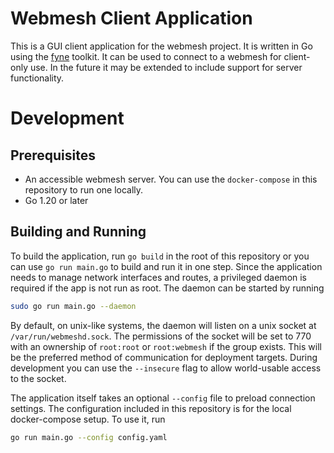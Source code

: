 # Webmesh Client Application

This is a GUI client application for the webmesh project.
It is written in Go using the [fyne](https://fyne.io/) toolkit.
It can be used to connect to a webmesh for client-only use.
In the future it may be extended to include support for server functionality.

# Development

## Prerequisites

- An accessible webmesh server. You can use the `docker-compose` in this repository to run one locally.
- Go 1.20 or later

## Building and Running

To build the application, run `go build` in the root of this repository or you can use `go run main.go` to build and run it in one step.
Since the application needs to manage network interfaces and routes, a privileged daemon is required if the app is not run as root.
The daemon can be started by running

```sh
sudo go run main.go --daemon
```

By default, on unix-like systems, the daemon will listen on a unix socket at `/var/run/webmeshd.sock`.
The permissions of the socket will be set to 770 with an ownership of `root:root` or `root:webmesh` if the group exists.
This will be the preferred method of communication for deployment targets.
During development you can use the `--insecure` flag to allow world-usable access to the socket.

The application itself takes an optional `--config` file to preload connection settings.
The configuration included in this repository is for the local docker-compose setup.
To use it, run

```sh
go run main.go --config config.yaml
```
